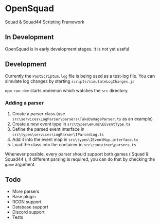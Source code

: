 # OpenSquad

Squad & Squad44 Scripting Framework

## In Development

OpenSquad is in early development stages. It is not yet useful

## Development

Currently the `PostScriptum.log` file is being used as a test-log file. You can simulate log changes by starting `scripts/simulateLogChanges.js`

`npm run dev` starts nodemon which watches the `src` directory.

### Adding a parser

1. Create a parser class (use `src\services\LogParser\parsers\TakeDamageParser.ts` as an example)
2. Create a new event type in `src\types\enums\EEventType.ts`
3. Define the parsed event interface in `src\types\services\LogParser\IParsedLog.ts`
4. Add it into the event map in `src\types\IEventMap.interface.ts`
5. Load the class into the container in `src\container\parsers.ts`

Whenever possible, every parser should support both games ( Squad & Squad44 ), if different parsing is required, you can do that by checking the `game` argument.

## Todo

- More parsers
- Base plugin
- RCON support
- Database support
- Discord support
- Tests
